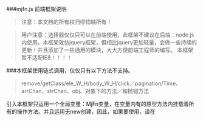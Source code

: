 ###mjfn.js 前端框架说明

>注意：本文档的所有权归缪钧轴所有！

>用户注意：选择器仅仅只可以在前端使用，此框架不建议在后端：node.js内使用。本框架效仿jquery框架，但相比jquery更加轻量，会做一些持续的更新！并且添加了一些通用的模块，大大方便前端工程师的编写。
本框架暂不适配IE8！！！！

###本框架使用链式调用，仅仅只有以下方法不支持。

>remove/getClass/ele_W_H/body_W_H/click／pagination/Time、arrChan、strChan、obj、对象下的方法／和抛错方法

引入本框架只运用一个全局变量：MjFn变量，在变量内有的原型方法内挂载着所有的操作方法。并且运用无new创建，因此，如果要使用，请在<script>标签内嵌入以下的代码：

```
MjFn('.className');       //example,括号内的内容是css选择器的格式
```

可以对取出的元素进行筛选，因此就诞生了：

```
MjFn('.className').first();         //内的第一个元素
MjFn('.className').end();           //内的最后一个元素
MjFn('.className').num(num);        //传入的参数为这些内容内的第几个
```

css方法：传入style，两种形式

```
MjFn('.className').css('background-color','#ABC');      //传入两个参数
MjFn('.className').css({
    'background-color':'#ABC',
    'border-radius':'10px',
    'height':'50px',
    });     //传入一个json对象
```


removeClass / addClass / replaceClass  (添加、删除和替代节点的class)

```
MjFn('.className').addClass('className');
MjFn('.className').removeClass('className');
MjFn('.className').replaceClass('className');
```

getClass：获取元素类名
 
```
MjFn('.className').getClass();
```

可以ele_W_H清空html标签内的所有子节点（clear）

```
MjFn('.className').clear();
```

清空这个节点（包括其子节点）

```
MjFn('.className').remove();
```

返回可见高度：（分为元素和body两个）    the end of invocation chaining

```
MjFn('.className').ele_W_H();       //元素可见的宽和高，返回一个array，arr[0]是宽，arr[1]是高
MjFn('.className').body_W_H();      //页面可见的宽和高，返回一个array，arr[0]是宽，arr[1]是高
```

addHTML：为元素添加子节点

```
MjFn('.className').addHTML('<a>我是子节点</a>');
```

替换和添加内容（chanText、addText）
>强烈建议添加内容使用这个，而不是addHTML：这两个方法在添加内容之前，会对html代码做出转译！对其不执行html处理，把它当成字符串输出。

```
MjFn('.className').chanText(str);       //替换字符串
MjFn('.className').addText(str);        //在原有的基础上添加内容
```

click方法：点击事件

```
MjFn('.className').click(function(e) {      //e为点击事件！
        expression
    });
```

Time对象：获取事件

```
MjFn().Time.DateFac();      //统一工厂方法：DateFac方法  [几年几月几号,几时几分几秒]
```

pagination方法：传入URL、本页页数、总页数(>7页显示7页，<7页显示total)

```
MjFn('#page').pagination('URL', 5, 12);     //下面附图，配合framework.css工作效果更佳！
```
